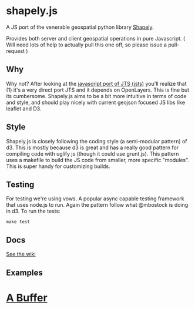shapely.js
==========

A JS port of the venerable geospatial python library [Shapely](https://github.com/sgillies/shapely).

Provides both server and client geospatial operations in pure Javascript. ( Will need lots of help to actually pull this one off, so please issue a pull-request )

## Why

Why not? After looking at the [javascript port of JTS (jsts)](https://github.com/bjornharrtell/jsts) you'll realize that (1) it's a very direct port JTS and it depends on OpenLayers. This is fine but its cumbersome. Shapely.js aims to be a bit more intuitive in terms of code and style, and should play nicely with current geojson focused JS libs like leaflet and D3. 

## Style 

Shapely.js is closely following the coding style (a semi-modular pattern) of d3. This is mostly because d3 is great and has a really good pattern for compiling code with uglify js (though it could use grunt.js). This pattern uses a makefile to build the JS code from smaller, more specific "modules". This is super handy for customizing builds. 

## Testing   

For testing we're using vows. A popular async capable testing framework that uses node.js to run. Again the pattern follow what @mbostock is doing in d3. To run the tests: 

    make test

## Docs 

[See the wiki](https://github.com/chelm/shapely.js/wiki)

## Examples 

# [A Buffer](http://chelm.github.com/shapely.js/examples/buffer.html)
